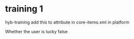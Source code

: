 # training 1
hyb-training
add this to attribute in core-items.xml in platform

<attribute qualifier="isLucky" type="java.lang.Boolean">
                    <description>Whether the user is lucky</description>
                    <modifiers />
                    <persistence type="property" />
                    <defaultvalue>false</defaultvalue>
                </attribute>
